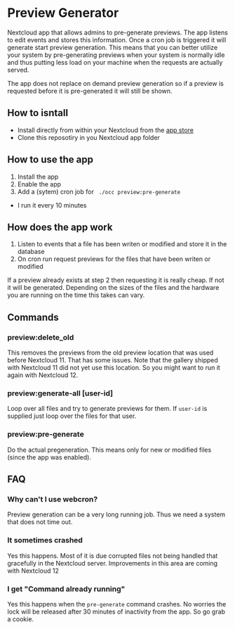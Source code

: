 # Preview Generator

Nextcloud app that allows admins to pre-generate previews. The app listens to 
edit events and stores this information. Once a cron job is triggered it will
generate start preview generation. This means that you can better utilize your
system by pre-generating previews when your system is normally idle and thus 
putting less load on your machine when the requests are actually served.

The app does not replace on demand preview generation so if a preview is 
requested before it is pre-generated it will still be shown.

## How to isntall

* Install directly from within your Nextcloud from the [app store](https://apps.nextcloud.com/apps/previewgenerator)
* Clone this reposotiry in you Nextcloud app folder

## How to use the app

1. Install the app
2. Enable the app
3. Add a (sytem) cron job for ` ./occ preview:pre-generate`
  * I run it every 10 minutes

## How does the app work

1. Listen to events that a file has been writen or modified and store it in the database
2. On cron run request previews for the files that have been writen or modified

If a preview already exists at step 2 then requesting it is really cheap. If not
it will be generated. Depending on the sizes of the files and the hardware you
are running on the time this takes can vary.

## Commands

### preview:delete_old

This removes the previews from the old preview location that was used before
Nextcloud 11. That has some issues. Note that the gallery shipped with Nextcloud
11 did not yet use this location. So you might want to run it again with Nextcloud 12.

### preview:generate-all [user-id]

Loop over all files and try to generate previews for them. If `user-id` is supplied
just loop over the files for that user.

### preview:pre-generate

Do the actual pregeneration. This means only for new or modified files (since
the app was enabled).

## FAQ

### Why can't I use webcron?

Preview generation can be a very long running job. Thus we need a system that
does not time out.

### It sometimes crashed

Yes this happens. Most of it is due corrupted files not being handled that gracefully
in the Nextcloud server. Improvements in this area are coming with Nextcloud 12

### I get "Command already running"

Yes this happens when the `pre-generate` command crashes. No worries the lock
will be released after 30 minutes of inactivity from the app. So go grab a cookie.
